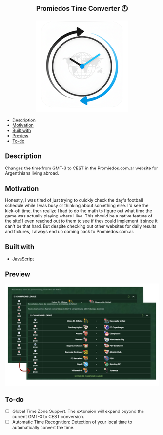 <h2 align="center">
  Promiedos Time Converter 🕚
</h2>

<p align="center"><img width="300" height="300" alt="image" src="preview/icon-timeconverter.png"></p>

- [Description](#description)
- [Motivation](#motivation)
- [Built with](#built-with)
- [Preview](#preview)
- [To-do](#to-do)

## Description

Changes the time from GMT-3 to CEST in the Promiedos.com.ar website for Argentinians living abroad.

## Motivation

Honestly, I was tired of just trying to quickly check the day's football schedule while I was busy or thinking about something else. I'd see the kick-off time, then realize I had to do the math to figure out what time the game was actually playing where I live. This should be a native feature of the site! I even reached out to them to see if they could implement it since it can't be that hard. But despite checking out other websites for daily results and fixtures, I always end up coming back to Promiedos.com.ar.

## Built with

- [JavaScript](https://developer.mozilla.org/en-US/docs/Web/JavaScript)

## Preview

<p align="center"><img alt="image" src="preview/preview-timeconverter.png"></p>

## To-do

- [ ] Global Time Zone Support: The extension will expand beyond the current GMT-3 to CEST conversion.
- [ ] Automatic Time Recognition: Detection of your local time to automatically convert the time.
